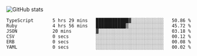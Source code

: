 ![GitHub stats](https://github-readme-stats.vercel.app/api?username=ksk001100&show_icons=true&theme=tokyonight)

<!--START_SECTION:waka-->

```text
TypeScript       5 hrs 29 mins   ████████████▓░░░░░░░░░░░░   50.86 %
Ruby             4 hrs 56 mins   ███████████▒░░░░░░░░░░░░░   45.72 %
JSON             20 mins         ▓░░░░░░░░░░░░░░░░░░░░░░░░   03.18 %
CSV              0 secs          ░░░░░░░░░░░░░░░░░░░░░░░░░   00.12 %
ERB              0 secs          ░░░░░░░░░░░░░░░░░░░░░░░░░   00.08 %
YAML             0 secs          ░░░░░░░░░░░░░░░░░░░░░░░░░   00.02 %
```

<!--END_SECTION:waka-->
